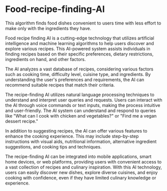 # Food-recipe-finding-AI
This algorithm finds food dishes convenient to users time with less effort to make only with the ingredients they have.



Food recipe finding AI is a cutting-edge technology that utilizes artificial intelligence and machine learning algorithms to help users discover and explore various recipes. This AI-powered system assists individuals in finding recipes based on their specific preferences, dietary restrictions, ingredients on hand, and other factors.

The AI analyzes a vast database of recipes, considering various factors such as cooking time, difficulty level, cuisine type, and ingredients. By understanding the user's preferences and requirements, the AI can recommend suitable recipes that match their criteria.

The recipe-finding AI utilizes natural language processing techniques to understand and interpret user queries and requests. Users can interact with the AI through voice commands or text inputs, making the process intuitive and user-friendly. The AI system can understand and respond to queries like "What can I cook with chicken and vegetables?" or "Find me a vegan dessert recipe."

In addition to suggesting recipes, the AI can offer various features to enhance the cooking experience. This may include step-by-step instructions with visual aids, nutritional information, alternative ingredient suggestions, and cooking tips and techniques.

The recipe-finding AI can be integrated into mobile applications, smart home devices, or web platforms, providing users with convenient access to a vast collection of recipes and culinary inspiration. With this AI technology, users can easily discover new dishes, explore diverse cuisines, and enjoy cooking with confidence, even if they have limited culinary knowledge or experience.
